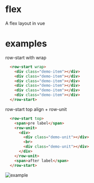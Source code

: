 # flex
A flex layout in vue

# examples

row-start with wrap
```html
  <row-start wrap>
    <div class="demo-item"></div>
    <div class="demo-item"></div>
    <div class="demo-item"></div>
    <div class="demo-item"></div>
    <div class="demo-item"></div>
    <div class="demo-item"></div>
  </row-start>
```

row-start top align + row-unit
```html
  <row-start top>
    <span>pre label</span>
    <row-unit>
      <div>
        <div class="demo-unit"></div>
        <br>
        <div class="demo-unit"></div>
      </div>
    </row-unit>
    <span>after label</span>
  </row-start>
```

![example](https://user-images.githubusercontent.com/49022875/55307634-b4613400-548a-11e9-9f49-29c0dd1460d4.png)
